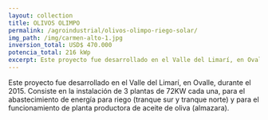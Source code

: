 ```yaml
---
layout: collection
title: OLIVOS OLIMPO
permalink: /agroindustrial/olivos-olimpo-riego-solar/
img_path: /img/carmen-alto-1.jpg
inversion_total: USD$ 470.000
potencia_total: 216 kWp
excerpt: Este proyecto fue desarrollado en el Valle del Limarí, en Ovalle, durante el 2015.Consiste en la instalación de 3 plantas de...
---
```


Este proyecto fue desarrollado en el Valle del Limarí, en Ovalle, durante el 2015. Consiste en la instalación de 3 plantas de 72KW cada una, para el abastecimiento de energía para riego (tranque sur y tranque norte) y para el funcionamiento de planta productora de aceite de oliva (almazara).